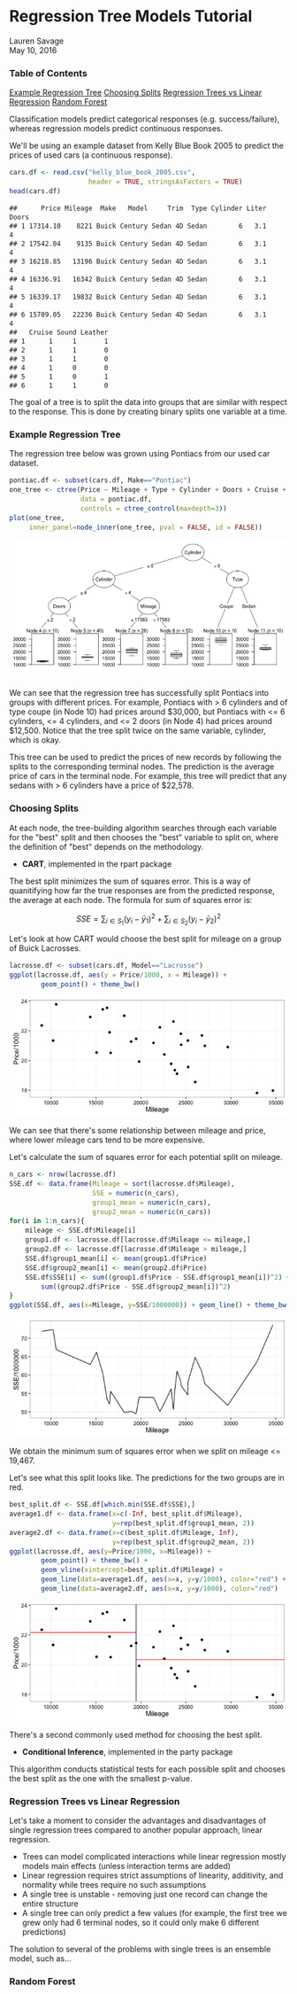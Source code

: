 # Regression Tree Models Tutorial
Lauren Savage  
May 10, 2016  

### Table of Contents
[Example Regression Tree](#example-regression-tree)
[Choosing Splits](#choosing-splits)
[Regression Trees vs Linear Regression](#regression-trees-vs-linear-regression)
[Random Forest](#random-forest)

Classification models predict categorical responses (e.g. success/failure), whereas regression models predict continuous responses.

We'll be using an example dataset from Kelly Blue Book 2005 to predict the prices of used cars (a continuous response).




```r
cars.df <- read.csv("kelly_blue_book_2005.csv",
                    header = TRUE, stringsAsFactors = TRUE)
head(cars.df)
```

```
##      Price Mileage  Make   Model     Trim  Type Cylinder Liter Doors
## 1 17314.10    8221 Buick Century Sedan 4D Sedan        6   3.1     4
## 2 17542.04    9135 Buick Century Sedan 4D Sedan        6   3.1     4
## 3 16218.85   13196 Buick Century Sedan 4D Sedan        6   3.1     4
## 4 16336.91   16342 Buick Century Sedan 4D Sedan        6   3.1     4
## 5 16339.17   19832 Buick Century Sedan 4D Sedan        6   3.1     4
## 6 15709.05   22236 Buick Century Sedan 4D Sedan        6   3.1     4
##   Cruise Sound Leather
## 1      1     1       1
## 2      1     1       0
## 3      1     1       0
## 4      1     0       0
## 5      1     0       1
## 6      1     1       0
```

The goal of a tree is to split the data into groups that are similar with respect to the response.  This is done by creating binary splits one variable at a time.

### Example Regression Tree

The regression tree below was grown using Pontiacs from our used car dataset.


```r
pontiac.df <- subset(cars.df, Make=="Pontiac")
one_tree <- ctree(Price ~ Mileage + Type + Cylinder + Doors + Cruise + Sound + Leather, 
                  data = pontiac.df, 
                  controls = ctree_control(maxdepth=3))
plot(one_tree, 
     inner_panel=node_inner(one_tree, pval = FALSE, id = FALSE))
```

![](tutorial_files/figure-html/unnamed-chunk-3-1.png)<!-- -->

We can see that the regression tree has successfully split Pontiacs into groups with different prices.  For example, Pontiacs with > 6 cylinders and of type coupe (in Node 10) had prices around $30,000, but Pontiacs with <= 6 cylinders, <= 4 cylinders, and <= 2 doors (in Node 4) had prices around $12,500.  Notice that the tree split twice on the same variable, cylinder, which is okay.

This tree can be used to predict the prices of new records by following the splits to the corresponding terminal nodes.  The prediction is the average price of cars in the terminal node.  For example, this tree will predict that any sedans with > 6 cylinders have a price of $22,578.

### Choosing Splits

At each node, the tree-building algorithm searches through each variable for the "best" split and then chooses the "best" variable to split on, where the definition of "best" depends on the methodology.

* **CART**, implemented in the rpart package

The best split minimizes the sum of squares error.  This is a way of quanitifying how far the true responses are from the predicted response, the average at each node. The formula for sum of squares error is:

$$ SSE = \sum\nolimits_{i \in S_1} (y_i - \bar{y}_1)^2 + \sum\nolimits_{i \in S_2} (y_i - \bar{y}_2)^2$$

Let's look at how CART would choose the best split for mileage on a group of Buick Lacrosses.


```r
lacrosse.df <- subset(cars.df, Model=="Lacrosse")
ggplot(lacrosse.df, aes(y = Price/1000, x = Mileage)) + 
        geom_point() + theme_bw()
```

![](tutorial_files/figure-html/unnamed-chunk-4-1.png)<!-- -->

We can see that there's some relationship between mileage and price, where lower mileage cars tend to be more expensive.

Let's calculate the sum of squares error for each potential split on mileage.


```r
n_cars <- nrow(lacrosse.df)
SSE.df <- data.frame(Mileage = sort(lacrosse.df$Mileage), 
                     SSE = numeric(n_cars), 
                     group1_mean = numeric(n_cars), 
                     group2_mean = numeric(n_cars))
for(i in 1:n_cars){
    mileage <- SSE.df$Mileage[i]
    group1.df <- lacrosse.df[lacrosse.df$Mileage <= mileage,]
    group2.df <- lacrosse.df[lacrosse.df$Mileage > mileage,]
    SSE.df$group1_mean[i] <- mean(group1.df$Price)
    SSE.df$group2_mean[i] <- mean(group2.df$Price)
    SSE.df$SSE[i] <- sum((group1.df$Price - SSE.df$group1_mean[i])^2) + 
        sum((group2.df$Price - SSE.df$group2_mean[i])^2)
}
ggplot(SSE.df, aes(x=Mileage, y=SSE/1000000)) + geom_line() + theme_bw()
```

![](tutorial_files/figure-html/unnamed-chunk-5-1.png)<!-- -->

We obtain the minimum sum of squares error when we split on mileage <= 19,467.

Let's see what this split looks like. The predictions for the two groups are in red.


```r
best_split.df <- SSE.df[which.min(SSE.df$SSE),]
average1.df <- data.frame(x=c(-Inf, best_split.df$Mileage), 
                          y=rep(best_split.df$group1_mean, 2))
average2.df <- data.frame(x=c(best_split.df$Mileage, Inf), 
                          y=rep(best_split.df$group2_mean, 2))
ggplot(lacrosse.df, aes(y=Price/1000, x=Mileage)) + 
        geom_point() + theme_bw() + 
        geom_vline(xintercept=best_split.df$Mileage) +
        geom_line(data=average1.df, aes(x=x, y=y/1000), color="red") +
        geom_line(data=average2.df, aes(x=x, y=y/1000), color="red")
```

![](tutorial_files/figure-html/unnamed-chunk-6-1.png)<!-- -->

There's a second commonly used method for choosing the best split.

* **Conditional Inference**, implemented in the party package

This algorithm conducts statistical tests for each possible split and chooses the best split as the one with the smallest p-value.

### Regression Trees vs Linear Regression

Let's take a moment to consider the advantages and disadvantages of single regression trees compared to another popular approach, linear regression.

* Trees can model complicated interactions while linear regression mostly models main effects (unless interaction terms are added)
* Linear regression requires strict assumptions of linearity, additivity, and normality while trees require no such assumptions
* A single tree is unstable - removing just one record can change the entire structure
* A single tree can only predict a few values (for example, the first tree we grew only had 6 terminal nodes, so it could only make 6 different predictions)

The solution to several of the problems with single trees is an ensemble model, such as...

### Random Forest

